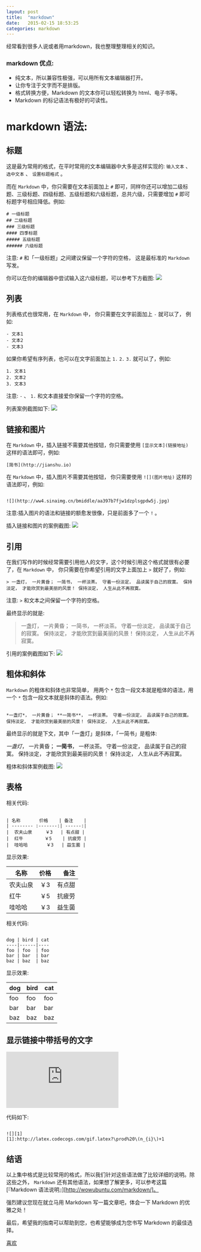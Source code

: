```yaml
---
layout: post
title:  "markdown"
date:   2015-02-15 18:53:25
categories: markdown
---
```


经常看到很多人说或者用markdown，我也整理整理相关的知识。

### markdown 优点:
- 纯文本，所以兼容性极强，可以用所有文本编辑器打开。
- 让你专注于文字而不是排版。
- 格式转换方便，Markdown 的文本你可以轻松转换为 html、电子书等。
- Markdown 的标记语法有极好的可读性。

# markdown 语法:


## 标题

这是最为常用的格式，在平时常用的文本编辑器中大多是这样实现的: `输入文本` 、 `选中文本` 、 `设置标题格式` 。


而在 `Markdown` 中，你只需要在文本前面加上 `#` 即可，同样你还可以增加二级标题、三级标题、四级标题、五级标题和六级标题，总共六级，只需要增加 `#` 即可标题字号相应降低。例如:

```
# 一级标题
## 二级标题
### 三级标题
#### 四季标题
##### 五级标题
###### 六级标题
```

注意: `#` 和「一级标题」之间建议保留一个字符的空格， 这是最标准的 `Markdown`写发。

你可以在你的编辑器中尝试输入这六级标题，可以参考下方截图:
![](http://ww4.sinaimg.cn/large/687afc7fjw1dzs5crii94j.jpg)

## 列表

列表格式也很常用，在 `Markdown` 中， 你只需要在文字前面加上 `-` 就可以了， 例如:

```
- 文本1
- 文本2
- 文本3

```

如果你希望有序列表，也可以在文字前面加上 `1.` `2.` `3.` 就可以了，例如:

```
1. 文本1
2. 文本2
3. 文本3

```

注意: `-` 、 `1.` 和文本直接爱你保留一个字符的空格。


列表案例截图如下:
![](http://ww1.sinaimg.cn/large/687afc7fjw1dzs56gavuzj.jpg)


## 链接和图片

在 `Markdown` 中，插入链接不需要其他按钮，你只需要使用 `[显示文本](链接地址)` 这样的语法即可，例如:


```
[简书](http://jianshu.io)

```

在 `Markdown` 中，插入图片不需要其他按钮， 你只需要使用 `![](图片地址)` 这样的语法即可，例如:

```

![](http://ww4.sinaimg.cn/bmiddle/aa397b7fjw1dzplsgpdw5j.jpg)

```

注意:插入图片的语法和链接的额愈发很像，只是前面多了一个 `!` 。


插入链接和图片的案例截图:
![](http://ww3.sinaimg.cn/large/687afc7fjw1dzs5i4iw3uj.jpg)


## 引用

在我们写作的时候经常需要引用他人的文字，这个时候引用这个格式就很有必要了，在 `Markdown` 中， 你只需要在你希望引用的文字上面加上 `>` 就好了，例如:

```
> 一盏灯， 一片黄昏； 一简书， 一杯淡茶。 守着一份淡定， 品读属于自己的寂寞。 保持淡定， 才能欣赏到最美丽的风景！ 保持淡定， 人生从此不再寂寞。

```

注意: `>` 和文本之间保留一个字符的空格。

最终显示的就是:

> 一盏灯， 一片黄昏； 一简书， 一杯淡茶。 守着一份淡定， 品读属于自己的寂寞。 保持淡定， 才能欣赏到最美丽的风景！ 保持淡定， 人生从此不再寂寞。

引用的案例截图如下:
![](http://ww3.sinaimg.cn/large/687afc7fjw1dzs5oehlj5j.jpg)

## 粗体和斜体

`Markdown` 的粗体和斜体也非常简单， 用两个 `*` 包含一段文本就是粗体的语法，用一个 `*` 包含一段文本就是斜体的语法。例如:


```

*一盏灯*， 一片黄昏； **一简书**， 一杯淡茶。 守着一份淡定， 品读属于自己的寂寞。 保持淡定， 才能欣赏到最美丽的风景！ 保持淡定， 人生从此不再寂寞。

```

最终显示的就是下文，其中「一盏灯」是斜体，「一简书」是粗体:


*一盏灯*， 一片黄昏； **一简书**， 一杯淡茶。 守着一份淡定， 品读属于自己的寂寞。 保持淡定， 才能欣赏到最美丽的风景！ 保持淡定， 人生从此不再寂寞。


粗体和斜体案例截图:
![](http://ww4.sinaimg.cn/large/687afc7fjw1dzs5qrr3jcj.jpg)

## 表格

相关代码:


```

| 名称       价格    | 备注    |
| -------- :-------:| ------:|
|  农夫山泉     ￥3   | 有点甜 |
|  红牛        ￥5    | 抗疲劳 |
|  哇哈哈       ￥3   | 益生菌 |

```

显示效果:

| 名称        | 价格           | 备注  |
| ---------- |:-------------:| -----:|
|  农夫山泉   |   ￥3          | 有点甜 |
|  红牛      |   ￥5          | 抗疲劳 |
|  哇哈哈     |   ￥3         | 益生菌 |

相关代码:

```

dog | bird | cat
----|------|----
foo | foo  | foo
bar | bar  | bar
baz | baz  | baz

```

显示效果:

dog | bird | cat
----|------|----
foo | foo  | foo
bar | bar  | bar
baz | baz  | baz


## 显示链接中带括号的文字
![](http://latex.codecogs.com/gif.latex?%5Cprod%20%5C(n_%7Bi%7D%5C)+1)


代码如下:


```

![][1]
[1]:http://latex.codecogs.com/gif.latex?\prod%20\(n_{i}\)+1

```

## 结语

以上集中格式是比较常用的格式，所以我们针对这些语法做了比较详细的说明。除这些之外，  `Markdown` 还有其他语法，如果想了解更多，可以参考这篇[『Markdown 语法说明』][http://wowubuntu.com/markdown/]。


强烈建议您现在就立马用 Markdown 写一篇文章吧，体会一下 Markdown 的优雅之处！


最后，希望我的指南可以帮助到您，也希望能够成为您书写 Markdown 的最佳选择。

<a id="like-note" class="like-content" data-signin-link="true" data-toggle="modal" href="/sign_in">
                <i class="fa fa-heart-o"></i>  喜欢
</a>
